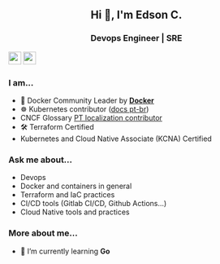<h2 align="center">Hi 👋, I'm Edson C.</h2>
<h3 align="center">Devops Engineer | SRE</h3>

<p><a href="https://www.twitter.com/tuxpilgrim"><img src="https://img.shields.io/badge/twitter-%231DA1F2.svg?&style=for-the-badge&logo=twitter&logoColor=white" height=25></a> <a href="https://www.linkedin.com/in/edsoncelio/"><img src="https://img.shields.io/badge/linkedin-%230077B5.svg?&style=for-the-badge&logo=linkedin&logoColor=white" height=25></a> 

### I am...
* 🐳 Docker Community Leader by **[Docker](https://events.docker.com/u/mc3fb2/#/about)**
* ☸ Kubernetes contributor ([docs pt-br](https://kubernetes.io/pt-br/))
* CNCF Glossary [PT localization contributor](https://github.com/cncf/glossary)
* 🛠️ Terraform Certified
* Kubernetes and Cloud Native Associate (KCNA) Certified
  
### Ask me about...
* Devops
* Docker and containers in general
* Terraform and IaC practices
* CI/CD tools (Gitlab CI/CD, Github Actions...) 
* Cloud Native tools and practices  
### More about me...
* 🌱  I’m currently learning **Go**
